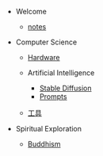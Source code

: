 - Welcome
    - [notes](README.md)

- Computer Science
    - [Hardware](hardware.md)

    - Artificial Intelligence
    
        - [Stable Diffusion](stable-diffusion.md)
        - [Prompts](prompts.md)

    - [工具](tools.md)
    
- Spiritual Exploration

    - [Buddhism](buddhism.md)
    